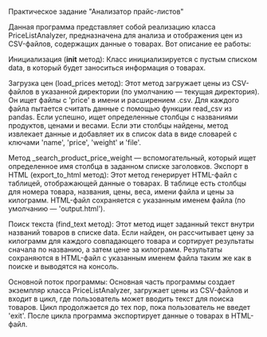 Практическое задание "Анализатор прайс-листов"

Данная программа представляет собой реализацию класса PriceListAnalyzer, предназначена для анализа и отображения цен из CSV-файлов, содержащих данные о товарах. Вот описание ее работы:

Инициализация (__init__ метод): Класс инициализируется с пустым списком data, в который будет заноситься информация о товарах.

Загрузка цен (load_prices метод): Этот метод загружает цены из CSV-файлов в указанной директории (по умолчанию — текущая директория). Он ищет файлы с 'price' в имени и расширением .csv. Для каждого файла пытается считать данные с помощью функции read_csv из pandas. Если успешно, ищет определенные столбцы с названиями продуктов, ценами и весами. Если эти столбцы найдены, метод извлекает данные и добавляет их в список data в виде словарей с ключами 'name', 'price', 'weight' и 'file'.

Метод _search_product_price_weight — вспомогательный, который ищет определенное имя столбца в заданном списке заголовков.
Экспорт в HTML (export_to_html метод): Этот метод генерирует HTML-файл с таблицей, отображающей данные о товарах. В таблице есть столбцы для номера товара, названия, цены, веса, имени файла и цены за килограмм. HTML-файл сохраняется с указанным именем файла (по умолчанию — 'output.html').

Поиск текста (find_text метод): Этот метод ищет заданный текст внутри названий товаров в списке data. Если найден, он рассчитывает цену за килограмм для каждого совпадающего товара и сортирует результаты сначала по названию, а затем цене за килограмм. Результаты сохраняются в HTML-файл с указанным именем файла таким же как в поиске и выводятся на консоль.

Основной поток программы: Основная часть программы создает экземпляр класса PriceListAnalyzer, загружает цены из CSV-файлов и входит в цикл, где пользователь может вводить текст для поиска товаров. Цикл продолжается до тех пор, пока пользователь не введет 'exit'. После цикла программа экспортирует данные о товарах в HTML-файл.
